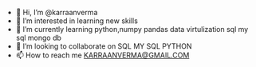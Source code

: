 - 👋 Hi, I’m @karraanverma
- 👀 I’m interested in learning new skills
- 🌱 I’m currently learning python,numpy pandas data virtulization sql my sql mongo db
- 💞️ I’m looking to collaborate on SQL MY SQL PYTHON
- 📫 How to reach me KARRAANVERMA@GMAIL.COM

<!---
karraanverma/karraanverma is a ✨ special ✨ repository because its `README.md` (this file) appears on your GitHub profile.
You can click the Preview link to take a look at your changes.
--->
